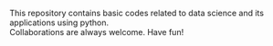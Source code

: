 This repository contains basic codes related to data science and its applications using python. <br>
Collaborations are always welcome. Have fun!

